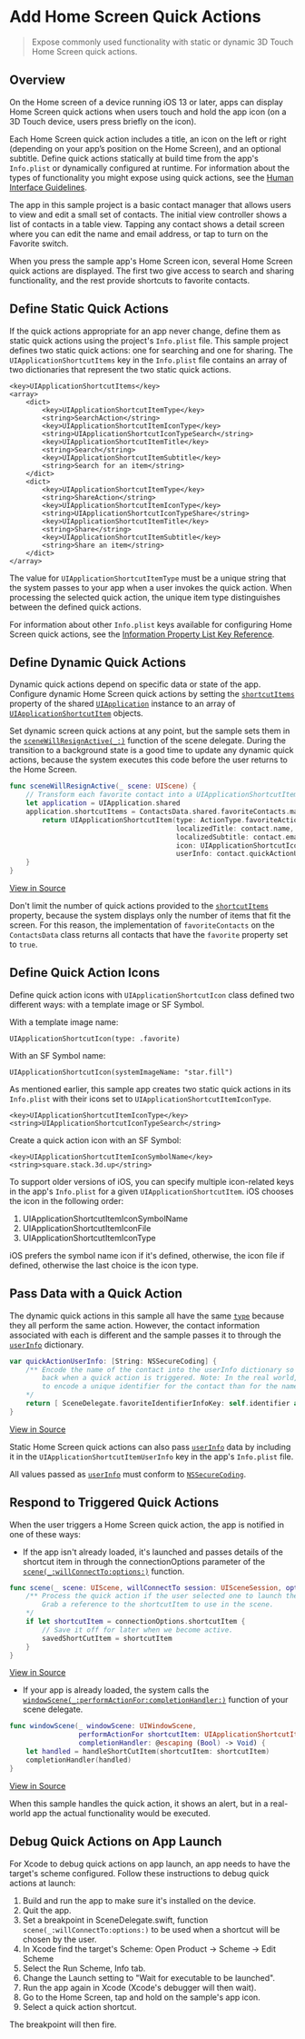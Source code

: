# Add Home Screen Quick Actions

> Expose commonly used functionality with static or dynamic 3D Touch Home Screen quick actions.

## Overview

On the Home screen of a device running iOS 13 or later, apps can display Home Screen quick actions when users touch and hold the app icon (on a 3D Touch device, users press briefly on the icon).

Each Home Screen quick action includes a title, an icon on the left or right (depending on your app’s position on the Home Screen), and an optional subtitle. Define quick actions statically at build time from the app's `Info.plist` or dynamically configured at runtime. For information about the types of functionality you might expose using quick actions, see the [Human Interface Guidelines](https://developer.apple.com/design/human-interface-guidelines/ios/extensions/home-screen-actions/).

The app in this sample project is a basic contact manager that allows users to view and edit a small set of contacts. The initial view controller shows a list of contacts in a table view. Tapping any contact shows a detail screen where you can edit the name and email address, or tap to turn on the Favorite switch.

When you press the sample app's Home Screen icon, several Home Screen quick actions are displayed. The first two give access to search and sharing functionality, and the rest provide shortcuts to favorite contacts.

## Define Static Quick Actions

If the quick actions appropriate for an app never change, define them as static quick actions using the project's `Info.plist` file. This sample project defines two static quick actions: one for searching and one for sharing. The `UIApplicationShortcutItems` key in the `Info.plist` file contains an array of two dictionaries that represent the two static quick actions.

```
<key>UIApplicationShortcutItems</key>
<array>
    <dict>
        <key>UIApplicationShortcutItemType</key>
        <string>SearchAction</string>
        <key>UIApplicationShortcutItemIconType</key>
        <string>UIApplicationShortcutIconTypeSearch</string>
        <key>UIApplicationShortcutItemTitle</key>
        <string>Search</string>
        <key>UIApplicationShortcutItemSubtitle</key>
        <string>Search for an item</string>
    </dict>
    <dict>
        <key>UIApplicationShortcutItemType</key>
        <string>ShareAction</string>
        <key>UIApplicationShortcutItemIconType</key>
        <string>UIApplicationShortcutIconTypeShare</string>
        <key>UIApplicationShortcutItemTitle</key>
        <string>Share</string>
        <key>UIApplicationShortcutItemSubtitle</key>
        <string>Share an item</string>
    </dict>
</array>
```

The value for `UIApplicationShortcutItemType` must be a unique string that the system passes to your app when a user invokes the quick action. When processing the selected quick action, the unique item type distinguishes between the defined quick actions.

For information about other `Info.plist` keys available for configuring Home Screen quick actions, see the [Information Property List Key Reference](https://developer.apple.com/library/archive/documentation/General/Reference/InfoPlistKeyReference/Articles/iPhoneOSKeys.html#//apple_ref/doc/uid/TP40009252-SW36).

## Define Dynamic Quick Actions

Dynamic quick actions depend on specific data or state of the app. Configure dynamic Home Screen quick actions by setting the [`shortcutItems`](https://developer.apple.com/documentation/uikit/uiapplication/1623033-shortcutitems) property of the shared [`UIApplication`](https://developer.apple.com/documentation/uikit/uiapplication) instance to an array of [`UIApplicationShortcutItem`](https://developer.apple.com/documentation/uikit/uiapplicationshortcutitem) objects.

Set dynamic screen quick actions at any point, but the sample sets them in the [`sceneWillResignActive(_:)`](https://developer.apple.com/documentation/uikit/uiscenedelegate/3197919-scenewillresignactive) function of the scene delegate. During the transition to a background state is a good time to update any dynamic quick actions, because the system executes this code before the user returns to the Home Screen.

```swift
func sceneWillResignActive(_ scene: UIScene) {
    // Transform each favorite contact into a UIApplicationShortcutItem.
    let application = UIApplication.shared
    application.shortcutItems = ContactsData.shared.favoriteContacts.map { contact -> UIApplicationShortcutItem in
        return UIApplicationShortcutItem(type: ActionType.favoriteAction.rawValue,
                                         localizedTitle: contact.name,
                                         localizedSubtitle: contact.email,
                                         icon: UIApplicationShortcutIcon(systemImageName: "star.fill"),
                                         userInfo: contact.quickActionUserInfo)
    }
}
```

[View in Source](x-source-tag://SceneWillResignActive)

Don't limit the number of quick actions provided to the [`shortcutItems`](https://developer.apple.com/documentation/uikit/uiapplication/1623033-shortcutitems) property, because the system displays only the number of items that fit the screen. For this reason, the implementation of `favoriteContacts` on the `ContactsData` class returns all contacts that have the `favorite` property set to `true`.

## Define Quick Action Icons

Define quick action icons with `UIApplicationShortcutIcon` class defined two different ways: with a template image or SF Symbol.

With a template image name:

```
UIApplicationShortcutIcon(type: .favorite)
```

With an SF Symbol name:

```
UIApplicationShortcutIcon(systemImageName: "star.fill")
```

As mentioned earlier, this sample app creates two static quick actions in its `Info.plist` with their icons set to `UIApplicationShortcutItemIconType`.

```
<key>UIApplicationShortcutItemIconType</key>
<string>UIApplicationShortcutIconTypeSearch</string>
```

Create a quick action icon with an SF Symbol:

```
<key>UIApplicationShortcutItemIconSymbolName</key>
<string>square.stack.3d.up</string>
```

To support older versions of iOS, you can specify multiple icon-related keys in the app's `Info.plist` for a given `UIApplicationShortcutItem`. iOS chooses the icon in the following order:

1. UIApplicationShortcutItemIconSymbolName
2. UIApplicationShortcutItemIconFile
3. UIApplicationShortcutItemIconType

iOS prefers the symbol name icon if it's defined, otherwise, the icon file if defined, otherwise the last choice is the icon type.

## Pass Data with a Quick Action

The dynamic quick actions in this sample all have the same [`type`](https://developer.apple.com/documentation/uikit/uiapplicationshortcutitem/1623382-type) because they all perform the same action. However, the contact information associated with each is different and the sample passes it to through the [`userInfo`](https://developer.apple.com/documentation/uikit/uiapplicationshortcutitem/1623370-userinfo) dictionary.

```swift
var quickActionUserInfo: [String: NSSecureCoding] {
    /** Encode the name of the contact into the userInfo dictionary so it can be passed
        back when a quick action is triggered. Note: In the real world, it's more appropriate
        to encode a unique identifier for the contact than for the name.
    */
    return [ SceneDelegate.favoriteIdentifierInfoKey: self.identifier as NSSecureCoding ]
}
```

[View in Source](x-source-tag://QuickActionUserInfo)

Static Home Screen quick actions can also pass [`userInfo`](https://developer.apple.com/documentation/uikit/uiapplicationshortcutitem/1623370-userinfo) data by including it in the `UIApplicationShortcutItemUserInfo` key in the app's `Info.plist` file.

All values passed as [`userInfo`](https://developer.apple.com/documentation/uikit/uiapplicationshortcutitem/1623370-userinfo) must conform to [`NSSecureCoding`](https://developer.apple.com/documentation/foundation/nssecurecoding).

## Respond to Triggered Quick Actions

When the user triggers a Home Screen quick action, the app is notified in one of these ways:

- If the app isn't already loaded, it's launched and passes details of the shortcut item in through the connectionOptions parameter of the [`scene(_:willConnectTo:options:)`](https://developer.apple.com/documentation/uikit/uiscenedelegate/3197914-scene) function.

```swift
func scene(_ scene: UIScene, willConnectTo session: UISceneSession, options connectionOptions: UIScene.ConnectionOptions) {
    /** Process the quick action if the user selected one to launch the app.
        Grab a reference to the shortcutItem to use in the scene.
    */
    if let shortcutItem = connectionOptions.shortcutItem {
        // Save it off for later when we become active.
        savedShortCutItem = shortcutItem
    }
}
```

[View in Source](x-source-tag://willConnectTo)

- If your app is already loaded, the system calls the [`windowScene(_:performActionFor:completionHandler:)`](https://developer.apple.com/documentation/uikit/uiwindowscenedelegate/3238088-windowscene) function of your scene delegate.

```swift
func windowScene(_ windowScene: UIWindowScene,
                 performActionFor shortcutItem: UIApplicationShortcutItem,
                 completionHandler: @escaping (Bool) -> Void) {
    let handled = handleShortCutItem(shortcutItem: shortcutItem)
    completionHandler(handled)
}
```

[View in Source](x-source-tag://PerformAction)

When this sample handles the quick action, it shows an alert, but in a real-world app the actual functionality would be executed.

## Debug Quick Actions on App Launch

For Xcode to debug quick actions on app launch, an app needs to have the target's scheme configured. Follow these instructions to debug quick actions at launch:

1. Build and run the app to make sure it's installed on the device.
2. Quit the app.
3. Set a breakpoint in SceneDelegate.swift, function `scene(_:willConnectTo:options:)` to be used when a shortcut will be chosen by the user.
4. In Xcode find the target's Scheme: Open Product -> Scheme -> Edit Scheme
5. Select the Run Scheme, Info tab.
6. Change the Launch setting to "Wait for executable to be launched".
7. Run the app again in Xcode (Xcode's debugger will then wait).
8. Go to the Home Screen, tap and hold on the sample's app icon.
9. Select a quick action shortcut.

The breakpoint will then fire.
